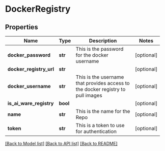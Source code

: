 # DockerRegistry

## Properties
Name | Type | Description | Notes
------------ | ------------- | ------------- | -------------
**docker_password** | **str** | This is the password for the docker username | [optional] 
**docker_registry_url** | **str** |  | [optional] 
**docker_username** | **str** | This is the username that provides access to the docker registry to pull images | [optional] 
**is_ai_ware_registry** | **bool** |  | [optional] 
**name** | **str** | This is the name for the Repo | [optional] 
**token** | **str** | This is a token to use for authentication | [optional] 

[[Back to Model list]](../README.md#documentation-for-models) [[Back to API list]](../README.md#documentation-for-api-endpoints) [[Back to README]](../README.md)


